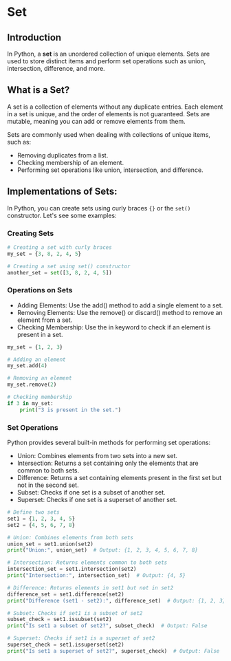 # Set

## Introduction

In Python, a **set** is an unordered collection of unique elements. Sets are used to store distinct items and perform set operations such as union, intersection, difference, and more.

## What is a Set?

A set is a collection of elements without any duplicate entries. Each element in a set is unique, and the order of elements is not guaranteed. Sets are mutable, meaning you can add or remove elements from them.

Sets are commonly used when dealing with collections of unique items, such as:

- Removing duplicates from a list.
- Checking membership of an element.
- Performing set operations like union, intersection, and difference.

## Implementations of Sets:

In Python, you can create sets using curly braces `{}` or the `set()` constructor. Let's see some examples:

### Creating Sets

```python
# Creating a set with curly braces
my_set = {3, 8, 2, 4, 5}

# Creating a set using set() constructor
another_set = set([3, 8, 2, 4, 5])
```

### Operations on Sets
- Adding Elements: Use the add() method to add a single element to a set.
- Removing Elements: Use the remove() or discard() method to remove an element from a set.
- Checking Membership: Use the in keyword to check if an element is present in a set.

```python
my_set = {1, 2, 3}

# Adding an element
my_set.add(4)

# Removing an element
my_set.remove(2)

# Checking membership
if 3 in my_set:
    print("3 is present in the set.")
```

### Set Operations

Python provides several built-in methods for performing set operations:

- Union: Combines elements from two sets into a new set.
- Intersection: Returns a set containing only the elements that are common to both sets.
- Difference: Returns a set containing elements present in the first set but not in the second set.
- Subset: Checks if one set is a subset of another set.
- Superset: Checks if one set is a superset of another set.

```python
# Define two sets
set1 = {1, 2, 3, 4, 5}
set2 = {4, 5, 6, 7, 8}

# Union: Combines elements from both sets
union_set = set1.union(set2)
print("Union:", union_set)  # Output: {1, 2, 3, 4, 5, 6, 7, 8}

# Intersection: Returns elements common to both sets
intersection_set = set1.intersection(set2)
print("Intersection:", intersection_set)  # Output: {4, 5}

# Difference: Returns elements in set1 but not in set2
difference_set = set1.difference(set2)
print("Difference (set1 - set2):", difference_set)  # Output: {1, 2, 3}

# Subset: Checks if set1 is a subset of set2
subset_check = set1.issubset(set2)
print("Is set1 a subset of set2?", subset_check)  # Output: False

# Superset: Checks if set1 is a superset of set2
superset_check = set1.issuperset(set2)
print("Is set1 a superset of set2?", superset_check)  # Output: False
```